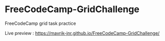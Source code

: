# FreeCodeCamp-GridChallenge
FreeCodeCamp grid task practice

Live preview : https://mavrik-jnr.github.io/FreeCodeCamp-GridChallenge/
